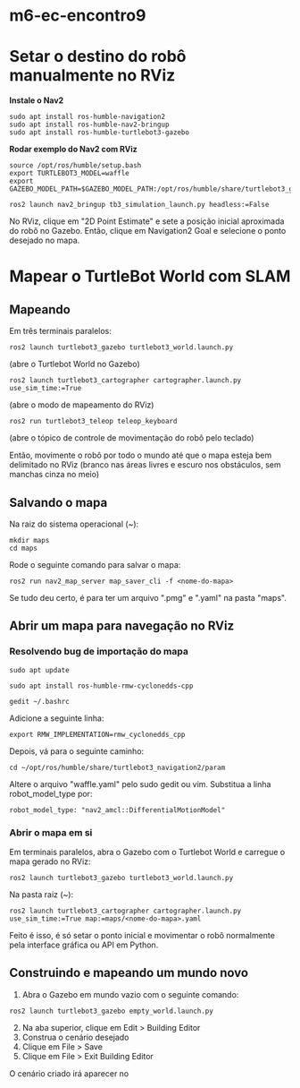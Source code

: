# m6-ec-encontro9

# Setar o destino do robô manualmente no RViz

**Instale o Nav2**

```
sudo apt install ros-humble-navigation2
sudo apt install ros-humble-nav2-bringup
sudo apt install ros-humble-turtlebot3-gazebo

```

**Rodar exemplo do Nav2 com RViz**
```
source /opt/ros/humble/setup.bash
export TURTLEBOT3_MODEL=waffle
export GAZEBO_MODEL_PATH=$GAZEBO_MODEL_PATH:/opt/ros/humble/share/turtlebot3_gazebo/models
```
```
ros2 launch nav2_bringup tb3_simulation_launch.py headless:=False

```
No RViz, clique em "2D Point Estimate" e sete a posição inicial aproximada do robô no Gazebo. Então, clique em Navigation2 Goal e selecione o ponto desejado no mapa.

# Mapear o TurtleBot World com SLAM

## Mapeando
Em três terminais paralelos:

```
ros2 launch turtlebot3_gazebo turtlebot3_world.launch.py

```
(abre o Turtlebot World no Gazebo)

```
ros2 launch turtlebot3_cartographer cartographer.launch.py use_sim_time:=True

```
(abre o modo de mapeamento do RViz)

```
ros2 run turtlebot3_teleop teleop_keyboard
```
(abre o tópico de controle de movimentação do robô pelo teclado)

Então, movimente o robô por todo o mundo até que o mapa esteja bem delimitado no RViz (branco nas áreas livres e escuro nos obstáculos, sem manchas cinza no meio)


## Salvando o mapa
Na raiz do sistema operacional (~):
```
mkdir maps
cd maps
```
Rode o seguinte comando para salvar o mapa:
```
ros2 run nav2_map_server map_saver_cli -f <nome-do-mapa>
```
Se tudo deu certo, é para ter um arquivo "<nome-do-mapa>.pmg" e "<nome-do-mapa>.yaml" na pasta "maps".

## Abrir um mapa para navegação no RViz
### Resolvendo bug de importação do mapa
```
sudo apt update
```
```
sudo apt install ros-humble-rmw-cyclonedds-cpp
```
```
gedit ~/.bashrc
```
Adicione a seguinte linha:
```
export RMW_IMPLEMENTATION=rmw_cyclonedds_cpp
```
Depois, vá para o seguinte caminho:
```
cd ~/opt/ros/humble/share/turtlebot3_navigation2/param
```
Altere o arquivo "waffle.yaml" pelo sudo gedit ou vim. Substitua a linha robot_model_type por:
```
robot_model_type: "nav2_amcl::DifferentialMotionModel"
```
### Abrir o mapa em si

Em terminais paralelos, abra o Gazebo com o Turtlebot World e carregue o mapa gerado no RViz:

```
ros2 launch turtlebot3_gazebo turtlebot3_world.launch.py

```
Na pasta raiz (~):
```
ros2 launch turtlebot3_cartographer cartographer.launch.py use_sim_time:=True map:=maps/<nome-do-mapa>.yaml

```
Feito é isso, é só setar o ponto inicial e movimentar o robô normalmente pela interface gráfica ou API em Python.

## Construindo e mapeando um mundo novo

1. Abra o Gazebo em mundo vazio com o seguinte comando:

```
ros2 launch turtlebot3_gazebo empty_world.launch.py
```
2. Na aba superior, clique em Edit > Building Editor
3. Construa o cenário desejado
4. Clique em File > Save
5. Clique em File > Exit Building Editor

O cenário criado irá aparecer no 